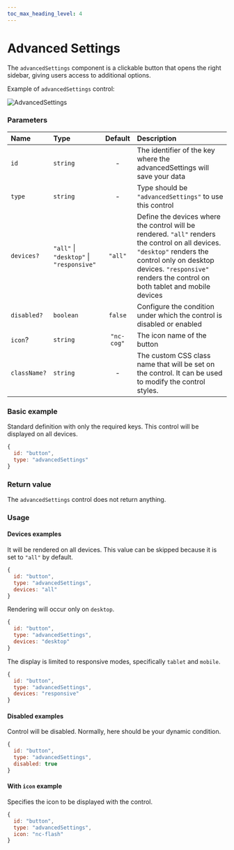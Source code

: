 ```yaml
---
toc_max_heading_level: 4
---
```


# Advanced Settings

The `advancedSettings` component is a clickable button that opens the right sidebar, giving users access to additional options.

Example of `advancedSettings` control:

![AdvancedSettings](/img/controls/advancedSettings.png)

### Parameters

| Name         | Type                                     |  Default   | Description                                                                                                                                                                                                                      |
|:-------------| :--------------------------------------- |:----------:| :------------------------------------------------------------------------------------------------------------------------------------------------------------------------------------------------------------------------------- |
| `id`         | `string`                                 |     -      | The identifier of the key where the advancedSettings will save your data                                                                                                                                                        |
| `type`       | `string`                                 |     -      | Type should be `"advancedSettings"` to use this control                                                                                                                                                                         |
| `devices?`   | `"all"` \| `"desktop"` \| `"responsive"` |  `"all"`   | Define the devices where the control will be rendered. `"all"` renders the control on all devices. `"desktop"` renders the control only on desktop devices. `"responsive"` renders the control on both tablet and mobile devices |
| `disabled?`  | `boolean`                                |  `false`   | Configure the condition under which the control is disabled or enabled                                                                                                                                                           |
| `icon`?      | `string`                                 |  `"nc-cog"`  | The icon name of the button                                                                                                                                                                                                      |
| `className?` | `string`                                 |                                                  -                                                   | The custom CSS class name that will be set on the control. It can be used to modify the control styles.                                                                                                                                                                                                                                                                                                                                                                                                                                                                                                                                                                                                                                                                                                                                                                                                                                                                                                                   |

### Basic example

Standard definition with only the required keys. This control will be displayed on all devices.

```js
{
  id: "button",
  type: "advancedSettings"
}
```

### Return value

The `advancedSettings` control does not return anything.

### Usage

#### Devices examples

It will be rendered on all devices. This value can be skipped because it is set to `"all"` by default.

```js
{
  id: "button",
  type: "advancedSettings",
  devices: "all"
}
```

Rendering will occur only on `desktop`.

```js
{
  id: "button",
  type: "advancedSettings",
  devices: "desktop"
}
```

The display is limited to responsive modes, specifically `tablet` and `mobile`.

```js
{
  id: "button",
  type: "advancedSettings",
  devices: "responsive"
}
```

#### Disabled examples

Control will be disabled. Normally, here should be your dynamic condition.

```js
{
  id: "button",
  type: "advancedSettings",
  disabled: true
}
```

#### With `icon` example

Specifies the icon to be displayed with the control.

```js
{
  id: "button",
  type: "advancedSettings", 
  icon: "nc-flash"
}
```

